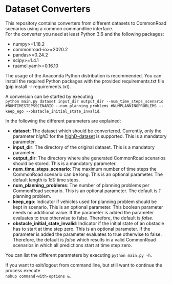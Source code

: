 # Dataset Converters

This repository contains converters from different datasets to CommonRoad scenarios using a common commandline interface.  
For the converter you need at least Python 3.6 and the following packages:
* numpy>=1.18.2
* commonroad-io>=2020.2
* pandas>=0.24.2
* scipy>=1.4.1
* ruamel.yaml>=0.16.10

The usage of the Anaconda Python distribution is recommended. 
You can install the required Python packages with the provided requirements.txt file (pip install -r requirements.txt).

A conversion can be started by executing  
`python main.py dataset input_dir output_dir --num_time_steps_scenario #NUMTIMESTEPSSCENARIO --num_planning_problems #NUMPLANNINGPROBLEMS --keep_ego --obstacle_initial_state_invalid`.

In the following the different parameters are explained:
* **dataset**: The dataset which should be convertered. Currently, only the parameter *highD* for the [highD-dataset](https://www.highd-dataset.com/) is supported. 
This is a mandatory parameter.
* **input_dir**: The directory of the original dataset. This is a mandatory parameter.
* **output_dir**: The directory where she generated CommonRoad scenarios should be stored. This is a mandatory parameter.
* **num_time_steps_scenario**: The maximum number of time steps the CommonRoad scenario can be long. This is an optional parameter. The default length is *150* time steps.
* **num_planning_problems**: The number of planning problems per CommonRoad scenario. This is an optional parameter. The default is *1* planning problem.
* **keep_ego**: Indicator if vehicles used for planning problem should be kept in scenario. 
This is an optional parameter. This boolean parameter needs no additional value. 
If the parameter is added the parameter evaluates to true otherwise to false. Therefore, the default is *false*.
* **obstacle_initial_state_invalid**: Indicator if the initial state of an obstacle has to start at time step zero. This is an optional parameter. 
If the parameter is added the parameter evaluates to true otherwise to false. 
Therefore, the default is *false* which results in a valid CommonRoad scenarios in which all predictions start at time step zero.

You can list the different parameters by executing `python main.py -h`.

If you want to exit/logout from command line, but still want to continue the process execute   
`nohup command-with-options &`.